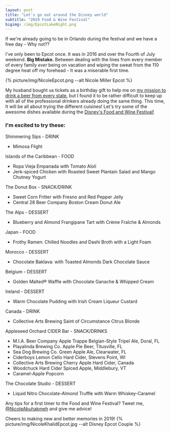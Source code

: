 ```yaml
---
layout: post
title: "Let's go eat around the Disney world"
subtitle: "2019 Food & Wine Festival"
bigimg: /img/EpcotLakeNight.png
---
```



If we're already going to be in Orlando during the festival and we have a free day - Why not?? 

I've only been to Epcot once. It was in 2016 and over the Fourth of July weekend. **Big Mistake.** 
Between dealing with the lines from every member of every family *ever* being on vacation and wiping the sweat from the 110 degree heat off my forehead - It was a miserable first time.  

{% picture/img/NicoleEpcot.png --alt Nicole Miller Epcot %}

 My husband bought us tickets as a birthday gift to help me on [my mission to drink a beer from every state.](https://www.wanderinglush.com/2017-05-20-untappd-data/) but I found it to be rather difficult to keep up with all of the professional drinkers already doing the same thing. This time, It will be all about trying the different cuisines! Let's try some of the awesome dishes available during the 
[Disney's Food and Wine Festival!](https://disneyworld.disney.go.com/dining/epcot/food-wine-marketplaces/)

### I'm excited to try these: 

Shimmering Sips - DRINK
- Mimosa Flight

Islands of the Caribbean - FOOD
- Ropa Vieja Empanada with Tomato Aïoli
- Jerk-spiced Chicken with Roasted Sweet Plantain Salad and Mango Chutney Yogurt

The Donut Box - SNACK/DRINK
- Sweet Corn Fritter with Fresno and Red Pepper Jelly
- Central 28 Beer Company Boston Cream Donut Ale

The Alps - DESSERT
- Blueberry and Almond Frangipane Tart with Crème Fraîche & Almonds	

Japan - FOOD
- Frothy Ramen: Chilled Noodles and Dashi Broth with a Light Foam

Morocco - DESSERT
- Chocolate Baklava: with Toasted Almonds  Dark Chocolate Sauce

Belgium - DESSERT
- Golden Malted® Waffle with Chocolate Ganache & Whipped Cream

Ireland - DESSERT
- Warm Chocolate Pudding with Irish Cream Liqueur Custard

Canada - DRINK
- Collective Arts Brewing Saint of Circumstance Citrus Blonde

Appleseed Orchard CIDER Bar - SNACK/DRINKS
- M.I.A. Beer Company Apple Trappe Belgian-Style Tripel Ale, Doral, FL
- Playalinda Brewing Co. Apple Pie Beer, Titusville, FL
- Sea Dog Brewing Co. Green Apple Ale, Clearwater, FL
- Ciderboys Lemon Cello Hard Cider, Stevens Point, WI
- Collective Arts Brewing Cherry Apple Hard Cider, Canada
- Woodchuck Hard Cider Spiced Apple, Middlebury, VT
- Caramel-Apple Popcorn

The Chocolate Studio - DESSERT
- Liquid Nitro Chocolate-Almond Truffle with Warm Whiskey-Caramel



Any tips for a first timer to the Food and Wine Festival?  Tweet me, [@NicoleAbuhakmeh](https://twitter.com/nicoleabuhakmeh) and give me advice! 

Cheers to making new and better memories in 2019!
{% picture/img/NicoleKhalidEpcot.jpg --alt Disney Epcot Couple %}
